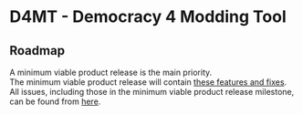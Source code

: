# D4MT - Democracy 4 Modding Tool

## Roadmap
A minimum viable product release is the main priority.<br />
The minimum viable product release will contain [these features and fixes](https://github.com/Intragalactical/D4MT/milestone/1). <br />
All issues, including those in the minimum viable product release milestone, can be found from [here](https://github.com/Intragalactical/D4MT/issues).
